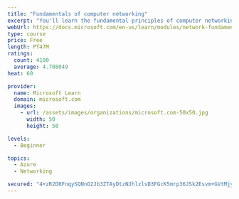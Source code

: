 ```yaml
---
title: "Fundamentals of computer networking"
excerpt: "You'll learn the fundamental principles of computer networking to prepare you for the Azure admin and developer learning paths."
webUrl: https://docs.microsoft.com/en-us/learn/modules/network-fundamentals/
type: course
price: Free
length: PT47M
ratings:
  count: 4100
  average: 4.708049
heat: 60

provider:
  name: Microsoft Learn
  domain: microsoft.com
  images:
    - url: /assets/images/organizations/microsoft.com-50x50.jpg
      width: 50
      height: 50

levels:
  - Beginner

topics:
  - Azure
  - Networking

secured: "4+zR2D0FnqySQNnO2Jb3ZTAyDtzNJhlzlsD3FGcK5mrp36JSk2Esvm+GVtMjyrLL3ueqT3JrMN8bgKUSJTtD8DUR08PsAiw7Al68sXSdMcFSAJJH6jtwEvcmvJbSbMg2Z4TG63WTYS5H4BA4XTrZD0A7ki5vgHKQJWjUCte5yetjnA+/w77hED9yyT7iUDNbKYZIyxDkkZ8v6pOcrSZF8R7dtSO6UMMECguYuy/8rnIg1vyPt3iykX9Qfa/CJI6JPXmzWfqc18opE7fpBJay1bhYIUT28V6+Rg+bKC1+mZKB7Fs5UKthaKfYIBv3bdZLY+OStKtqYpvbeEGkroF5Q3gcWM3E3G4ahOYwOXkhPJl0ovjQd7cZt0YSfTxdZ5egcLvP4BeXnizPagjF1PawcE2sRGCgKsDBgGpuqF23Ndo=;3jeLQ9Opyo2IyhjQNfjqyw=="
---
```


